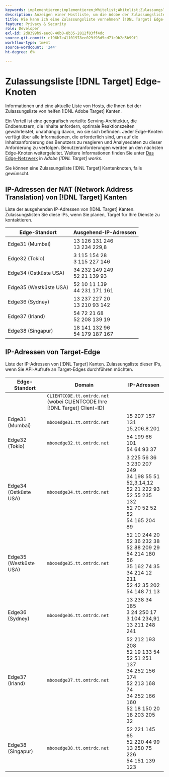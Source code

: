 ```yaml
---
keywords: implementieren;implementieren;Whitelist;Whitelist;Zulassungsliste;Zulassungsliste;Edge;Edges
description: Anzeigen einer Hostliste, um die Adobe der Zulassungslisten zu erleichtern [!DNL Target] Edges (geografisch verteilte Serving-Knoten, die optimale Reaktionszeiten für Endbenutzer gewährleisten).
title: Wie kann ich eine Zulassungsliste vornehmen? [!DNL Target] Edge-Knoten?
feature: Privacy & Security
role: Developer
exl-id: 2d8399b9-eec8-40b0-8b35-2812f83ff4dc
source-git-commit: c196b7e41101978ee029f93d5cd71c9b2d5b99f1
workflow-type: tm+mt
source-wordcount: '244'
ht-degree: 6%

---
```


# Zulassungsliste [!DNL Target] Edge-Knoten

Informationen und eine aktuelle Liste von Hosts, die Ihnen bei der Zulassungsliste von helfen [!DNL Adobe Target] Kanten.

Ein Vorteil ist eine geografisch verteilte Serving-Architektur, die Endbenutzern, die Inhalte anfordern, optimale Reaktionszeiten gewährleistet, unabhängig davon, wo sie sich befinden. Jeder Edge-Knoten verfügt über alle Informationen, die erforderlich sind, um auf die Inhaltsanforderung des Benutzers zu reagieren und Analysedaten zu dieser Anforderung zu verfolgen. Benutzeranforderungen werden an den nächsten Edge-Knoten weitergeleitet. Weitere Informationen finden Sie unter [Das Edge-Netzwerk](/help/main/c-intro/how-target-works.md#concept_0AE2ED8E9DE64288A8B30FCBF1040934) in *Adobe [!DNL Target] works*.

Sie können eine Zulassungsliste [!DNL Target] Kantenknoten, falls gewünscht.

## IP-Adressen der NAT (Network Address Translation) von [!DNL Target] Kanten

Liste der ausgehenden IP-Adressen von [!DNL Target] Kanten. Zulassungslisten Sie diese IPs, wenn Sie planen, Target für Ihre Dienste zu kontaktieren.

| Edge-Standort | Ausgehend-IP-Adressen |
| --- | --- |
| Edge31 (Mumbai) | 13 126 131 246<br>13 234 229,8 |
| Edge32 (Tokio) | 3 115 154 28<br>3 115 227 146 |
| Edge34 (Ostküste USA) | 34 232 149 249<br>52 21 139 93 |
| Edge35 (Westküste USA) | 52 10 11 139<br>44 231 171 161 |
| Edge36 (Sydney) | 13 237 227 20<br>13 210 93 142 |
| Edge37 (Irland) | 54 72 21 68<br>52 208 139 19 |
| Edge38 (Singapur) | 18 141 132 96<br>54 179 187 167 |

## IP-Adressen von Target-Edge

Liste der IP-Adressen von [!DNL Target] Kanten. Zulassungsliste dieser IPs, wenn Sie API-Aufrufe an Target-Edges durchführen möchten.

| Edge-Standort | Domain | IP-Adressen |
| --- | --- | --- |
|  | `CLIENTCODE.tt.omtrdc.net`<br>(wobei CLIENTCODE Ihre [!DNL Target] Client-ID) |  |
| Edge31 (Mumbai) | `mboxedge31.tt.omtrdc.net` | 15 207 157 131<br>15.206.8.201 |
| Edge32 (Tokio) | `mboxedge32.tt.omtrdc.net` | 54 199 66 101<br>54 64 93 37 |
| Edge34 (Ostküste USA) | `mboxedge34.tt.omtrdc.net` | 3 225 56 36<br>3 230 207 249<br>34 198 55 51<br>52,3,14,12<br>52 21 222 93<br>52 55 235 132<br>52 70 52 52 52<br>54 165 204 89 |
| Edge35 (Westküste USA) | `mboxedge35.tt.omtrdc.net` | 52 10 244 20<br>52 36 232 38<br>52 88 209 29<br>54 214 180 56<br>35 162 74 35<br>34 214 12 211<br>52 42 35 202<br>54 148 71 13 |
| Edge36 (Sydney) | `mboxedge36.tt.omtrdc.net` | 13 238 34 185<br>3 24 250 17<br>3 104 234,91<br>13 211 248 241 |
| Edge37 (Irland) | `mboxedge37.tt.omtrdc.net` | 52 212 193 208<br>52 19 133 54<br>52 51 251 137<br>34 252 156 174<br>52 213 168 74<br>34 252 166 160<br>52 18 150 20<br>18 203 205 32 |
| Edge38 (Singapur) | `mboxedge38.tt.omtrdc.net` | 52 221 145 65<br>52 220 44 99<br>13 250 75 226<br>54 151 139 123 |
